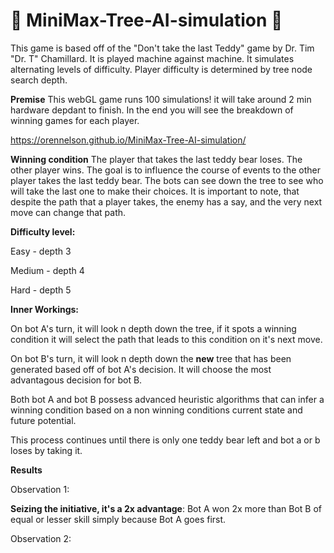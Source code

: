 # :evergreen_tree: MiniMax-Tree-AI-simulation :robot:
This game is based off of the "Don't take the last Teddy" game by Dr. Tim "Dr. T" Chamillard.  It is played machine against machine.  It simulates alternating levels of difficulty.  Player difficulty is determined by tree node search depth.

**Premise**
This webGL game runs 100 simulations! it will take around 2 min hardware depdant to finish.  In the end you will see the breakdown of winning games for each player.

https://orennelson.github.io/MiniMax-Tree-AI-simulation/

**Winning condition**
The player that takes the last teddy bear loses.  The other player wins.  The goal is to influence the course of events to the other player takes the last teddy bear.  The bots can see down the tree to see who will take the last one to make their choices.  It is important to note, that despite the path that a player takes, the enemy has a say, and the very next move can change that path.  

**Difficulty level:**
 
 Easy - depth 3 
 
 Medium - depth 4 
 
 Hard - depth 5

**Inner Workings:**

On bot A's turn, it will look n depth down the tree, if it spots a winning condition it will select the path that leads to this condition on it's next move. 

On bot B's turn, it will look n depth down the **new** tree that has been generated based off of bot A's decision.  It will choose the most advantagous decision for bot B.

Both bot A and bot B possess advanced heuristic algorithms that can infer a winning condition based on a non winning conditions current state and future potential.

This process continues until there is only one teddy bear left and bot a or b loses by taking it.


**Results**

Observation 1: 

**Seizing the initiative, it's a 2x advantage**: Bot A won 2x more than Bot B of equal or lesser skill simply because Bot A goes first.

Observation 2:

